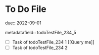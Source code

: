# To Do File

due:: 2022-09-01

metadatafield:: todoTestFile_234\_5

- [ ] Task of todoTestFile_234 1 [[Query me]]
- [ ] Task of todoTestFile_234 2
